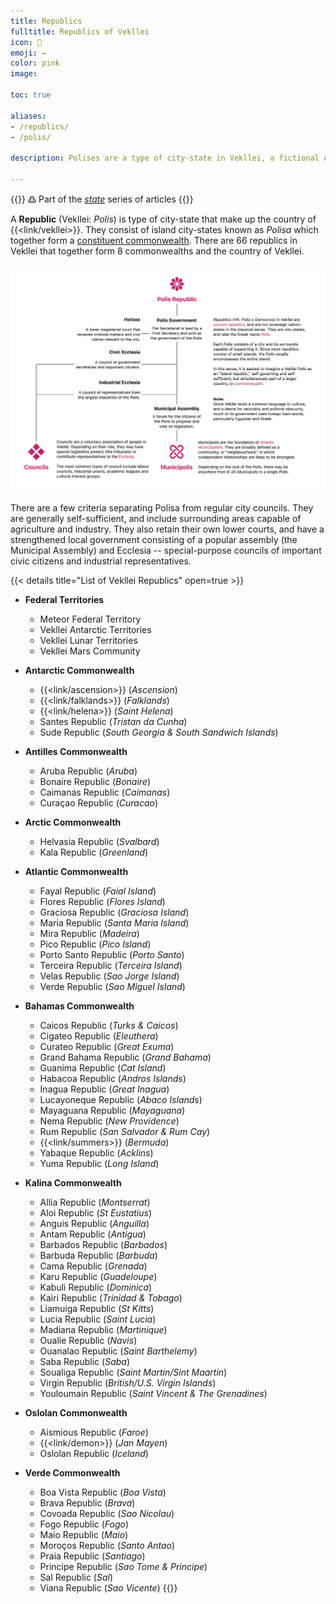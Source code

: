 ```yaml
---
title: Republics
fulltitle: Republics of Vekllei
icon: 💮
emoji: ←
color: pink
image:

toc: true

aliases:
- /republics/
- /polis/

description: Polises are a type of city-state in Vekllei, a fictional Atlantic country.

---
```

{{<note>}}
߷ Part of the *[state](/state/)* series of articles
{{</note>}}

A **Republic** (Vekllei: *Polis*) is type of city-state that make up the country of {{<link/vekllei>}}. They consist of island city-states known as *Polisa* which together form a [constituent commonwealth](/constituents/). There are 66 republics in Vekllei that together form 8 commonwealths and the country of Vekllei.

![Diagram of Polis structure](/svg/diagrams/polis.png "Diagram of the a Polis administration and its structure")

There are a few criteria separating Polisa from regular city councils. They are generally self-sufficient, and include surrounding areas capable of agriculture and industry. They also retain their own lower courts, and have a strengthened local government consisting of a popular assembly (the Municipal Assembly) and Ecclesia -- special-purpose councils of important civic citizens and industrial representatives.

{{< details title="List of Vekllei Republics" open=true >}}
* **Federal Territories**
	* Meteor Federal Territory
	* Vekllei Antarctic Territories
	* Vekllei Lunar Territories
	* Vekllei Mars Community

* **Antarctic Commonwealth**
	* {{<link/ascension>}} (*Ascension*)
	* {{<link/falklands>}} (*Falklands*)
	* {{<link/helena>}} (*Saint Helena*)
	* Santes Republic (*Tristan da Cunha*)
	* Sude Republic (*South Georgia & South Sandwich Islands*)

* **Antilles Commonwealth**
	* Aruba Republic (*Aruba*)
	* Bonaire Republic (*Bonaire*)
	* Caimanas Republic (*Caimanas*)
	* Curaçao Republic (*Curacao*)

* **Arctic Commonwealth**
	* Helvasia Republic (*Svalbard*)
	* Kala Republic (*Greenland*)

* **Atlantic Commonwealth**
	* Fayal Republic (*Faial Island*)
	* Flores Republic (*Flores Island*)
	* Graciosa Republic (*Graciosa Island*)
	* Maria Republic (*Santa Maria Island*)
	* Mira Republic (*Madeira*)
	* Pico Republic (*Pico Island*)
	* Porto Santo Republic (*Porto Santo*)
	* Terceira Republic (*Terceira Island*)
	* Velas Republic (*Sao Jorge Island*)
	* Verde Republic (*Sao Miguel Island*)

* **Bahamas Commonwealth**
	* Caicos Republic (*Turks & Caicos*)
	* Cigateo Republic (*Eleuthera*)
	* Curateo Republic (*Great Exuma*)
	* Grand Bahama Republic (*Grand Bahama*)
	* Guanima Republic (*Cat Island*)
	* Habacoa Republic (*Andros Islands*)
	* Inagua Republic (*Great Inagua*)
	* Lucayoneque Republic (*Abaco Islands*)
	* Mayaguana Republic (*Mayaguana*)
	* Nema Republic (*New Providence*)
	* Rum Republic (*San Salvador & Rum Cay*)
	* {{<link/summers>}} (*Bermuda*)
	* Yabaque Republic (*Acklins*)
	* Yuma Republic (*Long Island*)

* **Kalina Commonwealth**
	* Allia Republic (*Montserrat*)
	* Aloi Republic (*St Eustatius*)
	* Anguis Republic (*Anguilla*)
	* Antam Republic (*Antigua*)
	* Barbados Republic (*Barbados*)
	* Barbuda Republic (*Barbuda*)
	* Cama Republic (*Grenada*)
	* Karu Republic (*Guadeloupe*)
	* Kabuli Republic (*Dominica*)
	* Kairi Republic (*Trinidad & Tobago*)
	* Liamuiga Republic (*St Kitts*)
	* Lucia Republic (*Saint Lucia*)
	* Madiana Republic (*Martinique*)
	* Oualie Republic (*Navis*)
	* Ouanalao Republic (*Saint Barthelemy*)
	* Saba Republic (*Saba*)
	* Soualiga Republic (*Saint Martin/Sint Maartin*)
	* Virgin Republic (*British/U.S. Virgin Islands*)
	* Youloumain Republic (*Saint Vincent & The Grenadines*)

* **Oslolan Commonwealth**
	* Aismious Republic (*Faroe*)
	* {{<link/demon>}} (*Jan Mayen*)
	* Oslolan Republic (*Iceland*)

* **Verde Commonwealth**
	* Boa Vista Republic (*Boa Vista*)
	* Brava Republic (*Brava*)
	* Covoada Republic (*Sao Nicolau*)
	* Fogo Republic (*Fogo*)
	* Maio Republic (*Maio*)
	* Moroços Republic (*Santo Antao*)
	* Praia Republic (*Santiago*)
	* Principe Republic (*Sao Tome & Principe*)
	* Sal Republic (*Sal*)
	* Viana Republic (*Sao Vicente*)
{{</details>}}
